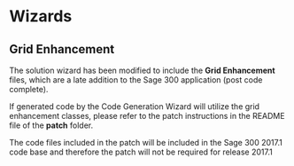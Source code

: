 # Wizards

## Grid Enhancement

The solution wizard has been modified to include the **Grid Enhancement** files, which are 
a late addition to the Sage 300 application (post code complete).

If generated code by the Code Generation Wizard will utilize the grid enhancement classes, please 
refer to the patch instructions in the README file of the **patch** folder.

The code files included in the patch will be included in the Sage 300 2017.1 code base and 
therefore the patch will not be required for release 2017.1

